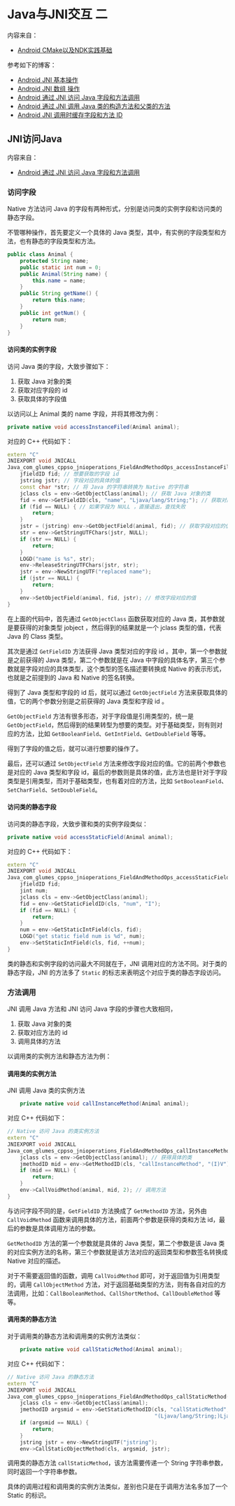 # Java与JNI交互 二

内容来自：

+ [Android CMake以及NDK实践基础](https://www.imooc.com/learn/1212)



参考如下的博客：

- [Android JNI 基本操作](https://glumes.com/post/android/android-jni-basic-operation/)
- [Android JNI 数组 操作](https://glumes.com/post/android/android-jni-array-operation/)
- [Android 通过 JNI 访问 Java 字段和方法调用](https://glumes.com/post/android/android-jni-access-field-and-method/)
- [Android 通过 JNI 调用 Java 类的构造方法和父类的方法](https://glumes.com/post/android/android-jni-invoke-constructor-method-and-super-method/)
- [Android JNI 调用时缓存字段和方法 ID](https://glumes.com/post/android/android-jni-cache-fieldid-and-methodid/)



## JNI访问Java

内容来自：

+ [Android 通过 JNI 访问 Java 字段和方法调用](https://glumes.com/post/android/android-jni-access-field-and-method/)

### 访问字段

Native 方法访问 Java 的字段有两种形式，分别是访问类的实例字段和访问类的静态字段。

不管哪种操作，首先要定义一个具体的 Java 类型，其中，有实例的字段类型和方法，也有静态的字段类型和方法。

```java
public class Animal {
    protected String name;
    public static int num = 0;
    public Animal(String name) {
        this.name = name;
    }
    public String getName() {
        return this.name;
    }
    public int getNum() {
        return num;
    }
}
```

#### 访问类的实例字段

访问 Java 类的字段，大致步骤如下：

1. 获取 Java 对象的类
2. 获取对应字段的 id
3. 获取具体的字段值



以访问以上 Animal 类的 name 字段，并将其修改为例：

```java
private native void accessInstanceFiled(Animal animal);
```

对应的 C++ 代码如下：

```c++
extern "C"
JNIEXPORT void JNICALL
Java_com_glumes_cppso_jnioperations_FieldAndMethodOps_accessInstanceFiled(JNIEnv *env,jobject instance, jobject animal) {
    jfieldID fid; // 想要获取的字段 id
    jstring jstr; // 字段对应的具体的值
    const char *str; // 将 Java 的字符串转换为 Native 的字符串
    jclass cls = env->GetObjectClass(animal); // 获取 Java 对象的类
    fid = env->GetFieldID(cls, "name", "Ljava/lang/String;"); // 获取对应字段的 id
    if (fid == NULL) { // 如果字段为 NULL ，直接退出，查找失败
        return;
    }
    jstr = (jstring) env->GetObjectField(animal, fid); // 获取字段对应的值
    str = env->GetStringUTFChars(jstr, NULL);
    if (str == NULL) {
        return;
    }
    LOGD("name is %s", str);
    env->ReleaseStringUTFChars(jstr, str);
    jstr = env->NewStringUTF("replaced name");
    if (jstr == NULL) {
        return;
    }
    env->SetObjectField(animal, fid, jstr); // 修改字段对应的值 
}
```



在上面的代码中，首先通过 `GetObjectClass` 函数获取对应的 Java 类，其参数就是要获得的对象类型 jobject ，然后得到的结果就是一个 jclass 类型的值，代表 Java 的 Class 类型。

其次是通过 `GetFieldID` 方法获得 Java 类型对应的字段 id 。其中，第一个参数就是之前获得的 Java 类型，第二个参数就是在 Java 中字段的具体名字，第三个参数就是字段对应的具体类型，这个类型的签名描述要转换成 Native 的表示形式，也就是之前提到的 Java 和 Native 的签名转换。

得到了 Java 类型和字段的 id 后，就可以通过 `GetObjectField` 方法来获取具体的值，它的两个参数分别是之前获得的 Java 类型和字段 id 。

`GetObjectField` 方法有很多形态，对于字段值是引用类型的，统一是 `GetObjectField`，然后得到的结果转型为想要的类型。对于基础类型，则有则对应的方法，比如 `GetBooleanField`、`GetIntField`、`GetDoubleField` 等等。

得到了字段的值之后，就可以进行想要的操作了。

最后，还可以通过 `SetObjectField` 方法来修改字段对应的值。它的前两个参数也是对应的 Java 类型和字段 id，最后的参数则是具体的值，此方法也是针对于字段类型是引用类型，而对于基础类型，也有着对应的方法，比如 `SetBooleanField`、`SetCharField`、`SetDoubleField`。



#### 访问类的静态字段

访问类的静态字段，大致步骤和类的实例字段类似：

```java
private native void accessStaticField(Animal animal);
```

对应的 C++ 代码如下：

```cpp
extern "C"
JNIEXPORT void JNICALL
Java_com_glumes_cppso_jnioperations_FieldAndMethodOps_accessStaticField(JNIEnv *env, jobject instance,jobject animal) {
    jfieldID fid;
    jint num;
    jclass cls = env->GetObjectClass(animal);
    fid = env->GetStaticFieldID(cls, "num", "I");
    if (fid == NULL) {
        return;
    }
    num = env->GetStaticIntField(cls, fid);
    LOGD("get static field num is %d", num);
    env->SetStaticIntField(cls, fid, ++num);
}
```



类的静态和实例字段的访问最大不同就在于，JNI 调用对应的方法不同。对于类的静态字段，JNI 的方法多了 `Static` 的标志来表明这个对应于类的静态字段访问。



### 方法调用

JNI 调用 Java 方法和 JNI 访问 Java 字段的步骤也大致相同，

1. 获取 Java 对象的类
2. 获取对应方法的 id
3. 调用具体的方法

以调用类的实例方法和静态方法为例：

#### 调用类的实例方法

JNI 调用 Java 类的实例方法

```java
    private native void callInstanceMethod(Animal animal);
```

对应 C++ 代码如下：

```cpp
// Native 访问 Java 的类实例方法
extern "C"
JNIEXPORT void JNICALL
Java_com_glumes_cppso_jnioperations_FieldAndMethodOps_callInstanceMethod(JNIEnv *env, jobject instance,jobject animal) {
    jclass cls = env->GetObjectClass(animal); // 获得具体的类
    jmethodID mid = env->GetMethodID(cls, "callInstanceMethod", "(I)V"); // 获得具体的方法 id
    if (mid == NULL) {
        return;
    }
    env->CallVoidMethod(animal, mid, 2); // 调用方法
}
```



与访问字段不同的是，`GetFieldID` 方法换成了 `GetMethodID` 方法，另外由 `CallVoidMethod` 函数来调用具体的方法，前面两个参数是获得的类和方法 id，最后的参数是具体调用方法的参数。

`GetMethodID` 方法的第一个参数就是具体的 Java 类型，第二个参数是该 Java 类的对应实例方法的名称，第三个参数就是该方法对应的返回类型和参数签名转换成 Native 对应的描述。

对于不需要返回值的函数，调用 `CallVoidMethod` 即可，对于返回值为引用类型的，调用 `CallObjectMethod` 方法，对于返回基础类型的方法，则有各自对应的方法调用，比如：`CallBooleanMethod`、`CallShortMethod`、`CallDoubleMethod` 等等。



#### 调用类的静态方法

对于调用类的静态方法和调用类的实例方法类似：

```java
    private native void callStaticMethod(Animal animal);
```

对应 C++ 代码如下：

```cpp
// Native 访问 Java 的静态方法
extern "C"
JNIEXPORT void JNICALL
Java_com_glumes_cppso_jnioperations_FieldAndMethodOps_callStaticMethod(JNIEnv *env,jobject instance, jobject animal) {
    jclass cls = env->GetObjectClass(animal);
    jmethodID argsmid = env->GetStaticMethodID(cls, "callStaticMethod",
                                               "(Ljava/lang/String;)Ljava/lang/String;");
    if (argsmid == NULL) {
        return;
    }
    jstring jstr = env->NewStringUTF("jstring");
    env->CallStaticObjectMethod(cls, argsmid, jstr);
```



调用类的静态方法 `callStaticMethod`，该方法需要传递一个 String 字符串参数，同时返回一个字符串参数。

具体的调用过程和调用类的实例方法类似，差别也只是在于调用方法名多加了一个 Static 的标识。



























